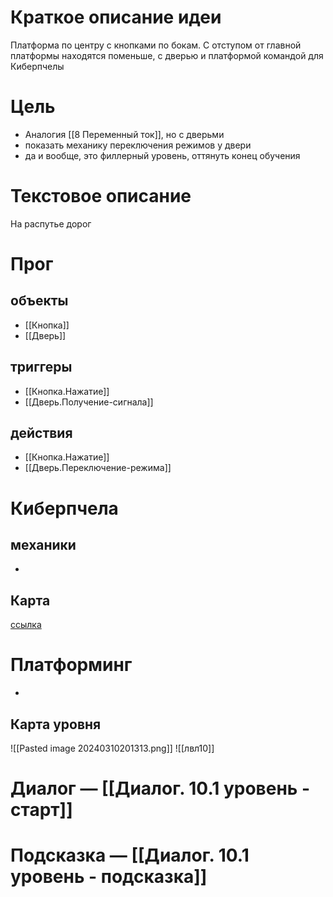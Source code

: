 # Краткое описание идеи
Платформа по центру с кнопками по бокам. С отступом от главной платформы находятся поменьше, с дверью и платформой командой для Киберпчелы

# Цель
- Аналогия [[8 Переменный ток]], но с дверьми
- показать механику переключения режимов у двери
- да и вообще, это филлерный уровень, оттянуть конец обучения

# Текстовое описание
На распутье дорог

# Прог

## объекты 
- [[Кнопка]]
- [[Дверь]]

## триггеры
- [[Кнопка.Нажатие]]
- [[Дверь.Получение-сигнала]]

## действия
- [[Кнопка.Нажатие]]
- [[Дверь.Переключение-режима]]

# Киберпчела
## механики
-

## Карта
[ссылка](https://docs.google.com/spreadsheets/d/10hSqpxkE7b8GwJScm_PEeFg7FxJYp89Tl0yUF4k4-QU/edit#gid=1783556145)

# Платформинг
-

## Карта уровня
![[Pasted image 20240310201313.png]]
![[лвл10]]

# Диалог — [[Диалог. 10.1 уровень - старт]]
# Подсказка — [[Диалог. 10.1 уровень - подсказка]]